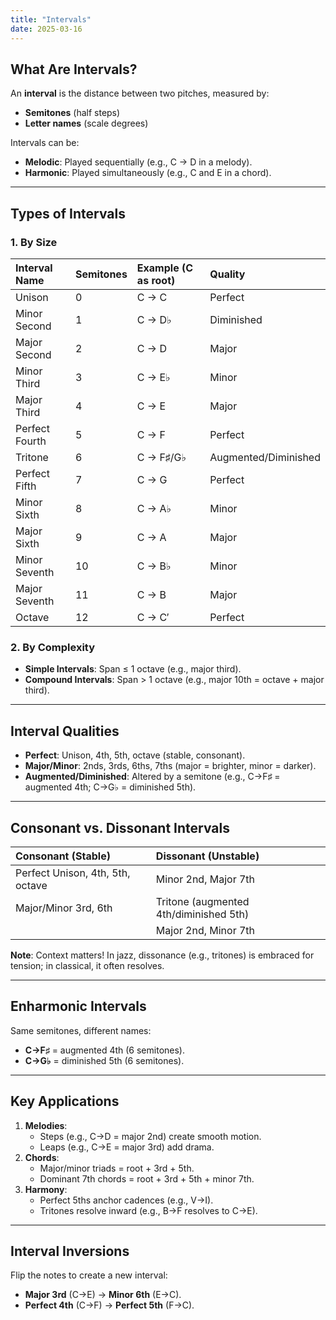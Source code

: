 ```yaml
---
title: "Intervals"
date: 2025-03-16
---
```

## **What Are Intervals?**

An **interval** is the distance between two pitches, measured by:

- **Semitones** (half steps)
- **Letter names** (scale degrees)

Intervals can be:

- **Melodic**: Played sequentially (e.g., C → D in a melody).
- **Harmonic**: Played simultaneously (e.g., C and E in a chord).

---

## **Types of Intervals**

### **1. By Size**

| Interval Name | Semitones | Example (C as root) | Quality |
| :-- | :-- | :-- | :-- |
| Unison | 0 | C → C | Perfect |
| Minor Second | 1 | C → D♭ | Diminished |
| Major Second | 2 | C → D | Major |
| Minor Third | 3 | C → E♭ | Minor |
| Major Third | 4 | C → E | Major |
| Perfect Fourth | 5 | C → F | Perfect |
| Tritone | 6 | C → F♯/G♭ | Augmented/Diminished |
| Perfect Fifth | 7 | C → G | Perfect |
| Minor Sixth | 8 | C → A♭ | Minor |
| Major Sixth | 9 | C → A | Major |
| Minor Seventh | 10 | C → B♭ | Minor |
| Major Seventh | 11 | C → B | Major |
| Octave | 12 | C → C′ | Perfect |

### **2. By Complexity**

- **Simple Intervals**: Span ≤ 1 octave (e.g., major third).
- **Compound Intervals**: Span > 1 octave (e.g., major 10th = octave + major third).

---

## **Interval Qualities**

- **Perfect**: Unison, 4th, 5th, octave (stable, consonant).
- **Major/Minor**: 2nds, 3rds, 6ths, 7ths (major = brighter, minor = darker).
- **Augmented/Diminished**: Altered by a semitone (e.g., C→F♯ = augmented 4th; C→G♭ = diminished 5th).

---

## **Consonant vs. Dissonant Intervals**

| Consonant (Stable) | Dissonant (Unstable) |
| :-- | :-- |
| Perfect Unison, 4th, 5th, octave | Minor 2nd, Major 7th |
| Major/Minor 3rd, 6th | Tritone (augmented 4th/diminished 5th) |
|  | Major 2nd, Minor 7th |

**Note**: Context matters! In jazz, dissonance (e.g., tritones) is embraced for tension; in classical, it often resolves.

---

## **Enharmonic Intervals**

Same semitones, different names:

- **C→F♯** = augmented 4th (6 semitones).
- **C→G♭** = diminished 5th (6 semitones).

---

## **Key Applications**

1. **Melodies**:
    - Steps (e.g., C→D = major 2nd) create smooth motion.
    - Leaps (e.g., C→E = major 3rd) add drama.
2. **Chords**:
    - Major/minor triads = root + 3rd + 5th.
    - Dominant 7th chords = root + 3rd + 5th + minor 7th.
3. **Harmony**:
    - Perfect 5ths anchor cadences (e.g., V→I).
    - Tritones resolve inward (e.g., B→F resolves to C→E).

---

## **Interval Inversions**

Flip the notes to create a new interval:

- **Major 3rd** (C→E) → **Minor 6th** (E→C).
- **Perfect 4th** (C→F) → **Perfect 5th** (F→C).
